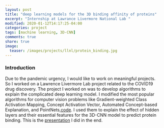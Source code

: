 ```yaml
---
layout: post
title: "deep learning models for the 3D binding affinity of proteins"
excerpt: "Internship at Lawrance Livermore National Lab " 
modified: 2020-01-12T14:17:25-04:00
categories: project
tags: [machine learning, 3D-CNN]
comments: true
share: true
image:
  teaser: /images/projects/llnl/protein_binding.jpg
---
```

<!-- 
Investigated 3D-CNN, GCNN, Fusion Model, GAM++ models to model the 3D binding affinity of
proteins for drug discovery -->


### Introduction

Due to the pandemic urgency, I would like to work on meaningful projects. So I worked on a Lawrence Livermore Lab project related to the COVID19 drug discovery. The project I worked on was to develop algorithms to explain the complicated deep learning model. I modified the most popular algorithms for computer vision problems like Gradient-weighted Class Activation Mapping,  Concept Activation Vector, Automated Concept-based Explanation, and PointNets,[code](/downloads/papers/cnn_3d.zip). I used them to explain the effect of hidden layers and their essential features for the 3D-CNN model to predict protein binding. This is the [presentation](/downloads/papers/Deep_Learning_Biology.pdf) I did in the end. 

<!-- 
### Link to GitHub

[pdf](https://github.com/zzh237/llnl)
 -->
